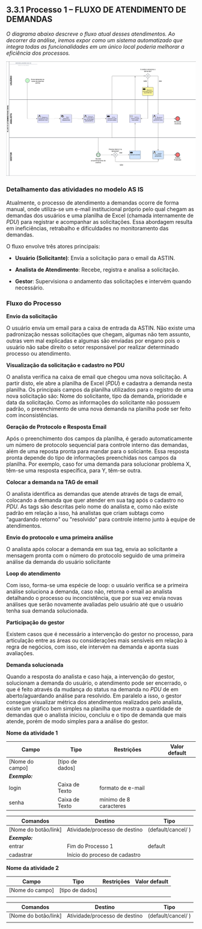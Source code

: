 ## 3.3.1 Processo 1 – FLUXO DE ATENDIMENTO DE DEMANDAS

_O diagrama abaixo descreve o fluxo atual desses atendimentos. Ao decorrer da análise, iremos expor como um sistema automatizado que integra todas as funcionalidades em um único local poderia melhorar a eficiência dos processos._
 
![Modelo AS IS](../images/modelagem-as-is-processo1.jpeg "Modelo BPMN AS IS do Processo 1.")

### Detalhamento das atividades no modelo AS IS

Atualmente, o processo de atendimento a demandas ocorre de forma manual, onde utiliza-se um e-mail institucional próprio pelo qual chegam as demandas dos usuários e uma planilha de Excel (chamada internamente de _PDU_) para registrar e acompanhar as solicitações. Essa abordagem resulta em ineficiências, retrabalho e dificuldades no monitoramento das demandas.

O fluxo envolve três atores principais:

- **Usuário (Solicitante)**: Envia a solicitação para o email da ASTIN.

- **Analista de Atendimento**: Recebe, registra e analisa a solicitação.

- **Gestor**: Supervisiona o andamento das solicitações e intervém quando necessário.

### Fluxo do Processo

**Envio da solicitação**

O usuário envia um email para a caixa de entrada da ASTIN. Não existe uma padronização nessas solicitações que chegam, algumas não tem assunto, outras vem mal explicadas e algumas são enviadas por engano pois o usuário não sabe direito o setor responsável por realizar determinado processo ou atendimento.

**Visualização da solicitação e cadastro no PDU**

O analista verifica na caixa de email que chegou uma nova solicitação. A partir disto, ele abre a planilha de Excel (_PDU_) e cadastra a demanda nesta planilha. Os principais campos da planilha utilizados para o registro de uma nova solicitação são: Nome do solicitante, tipo da demanda, prioridade e data da solicitação. Como as informações do solicitante não possuem padrão, o preenchimento de uma nova demanda na planilha pode ser feito com inconsistências.

**Geração de Protocolo e Resposta Email**

Após o preenchimento dos campos da planilha, é gerado automaticamente um número de protocolo sequencial para controle interno das demandas, além de uma reposta pronta para mandar para o soliciante. Essa resposta pronta depende do tipo de informações preenchidas nos campos da planilha. Por exemplo, caso for uma demanda para solucionar problema X, têm-se uma resposta específica, para Y, têm-se outra.

**Colocar a demanda na TAG de email**

O analista identifica as demandas que atende através de tags de email, colocando a demanda que quer atender em sua tag após o cadastro no _PDU_. As tags são descritas pelo nome do analista e, como não existe padrão em relação a isso, há analistas que criam subtags como "aguardando retorno" ou "resolvido" para controle interno junto à equipe de atendimentos.

**Envio do protocolo e uma primeira análise**

O analista após colocar a demanda em sua tag, envia ao solicitante a mensagem pronta com o número do protocolo seguido de uma primeira análise da demanda do usuário solicitante

**Loop do atendimento**

Com isso, forma-se uma espécie de loop: o usuário verifica se a primeira análise soluciona a demanda, caso não, retorna o email ao analista detalhando o processo ou inconcistência, que por sua vez envia novas análises que serão novamente avaliadas pelo usuário até que o usuário tenha sua demanda solucionada.

**Participação do gestor**

Existem casos que é necessário a intervenção do gestor no processo, para articulação entre as áreas ou considerações mais sensíveis em relação à regra de negócios, com isso, ele intervém na demanda e aponta suas avaliações.

**Demanda solucionada**

Quando a resposta do analista e caso haja, a intervenção do gestor, solucionam a demanda do usuário, o atendimento pode ser encerrado, o que é feito através da mudança do status na demanda no _PDU_ de em aberto/aguardando análise para resolvido. Em paralelo a isso, o gestor consegue visualizar métrica dos atendimentos realizados pelo analista, existe um gráfico bem simples na planilha que mostra a quantidade de demandas que o analista iniciou, concluiu e o tipo de demanda que mais atende, porém de modo simples para a análise do gestor.

**Nome da atividade 1**

| **Campo**       | **Tipo**         | **Restrições** | **Valor default** |
| ---             | ---              | ---            | ---               |
| [Nome do campo] | [tipo de dados]  |                |                   |
| ***Exemplo:***  |                  |                |                   |
| login           | Caixa de Texto   | formato de e-mail |                |
| senha           | Caixa de Texto   | mínimo de 8 caracteres |           |

| **Comandos**         |  **Destino**                   | **Tipo** |
| ---                  | ---                            | ---               |
| [Nome do botão/link] | Atividade/processo de destino  | (default/cancel/  ) |
| ***Exemplo:***       |                                |                   |
| entrar               | Fim do Processo 1              | default           |
| cadastrar            | Início do proceso de cadastro  |                   |


**Nome da atividade 2**

| **Campo**       | **Tipo**         | **Restrições** | **Valor default** |
| ---             | ---              | ---            | ---               |
| [Nome do campo] | [tipo de dados]  |                |                   |
|                 |                  |                |                   |

| **Comandos**         |  **Destino**                   | **Tipo**          |
| ---                  | ---                            | ---               |
| [Nome do botão/link] | Atividade/processo de destino  | (default/cancel/  ) |
|                      |                                |                   |
